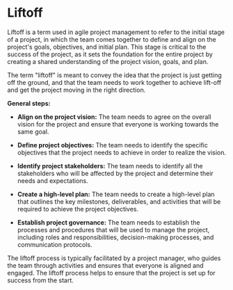 # Liftoff

Liftoff is a term used in agile project management to refer to the initial stage of a project, in which the team comes together to define and align on the project's goals, objectives, and initial plan. This stage is critical to the success of the project, as it sets the foundation for the entire project by creating a shared understanding of the project vision, goals, and plan.

The term "liftoff" is meant to convey the idea that the project is just getting off the ground, and that the team needs to work together to achieve lift-off and get the project moving in the right direction.

**General steps:**

* **Align on the project vision:** The team needs to agree on the overall vision for the project and ensure that everyone is working towards the same goal.

* **Define project objectives:** The team needs to identify the specific objectives that the project needs to achieve in order to realize the vision.

* **Identify project stakeholders:** The team needs to identify all the stakeholders who will be affected by the project and determine their needs and expectations.

* **Create a high-level plan:** The team needs to create a high-level plan that outlines the key milestones, deliverables, and activities that will be required to achieve the project objectives.

* **Establish project governance:** The team needs to establish the processes and procedures that will be used to manage the project, including roles and responsibilities, decision-making processes, and communication protocols.

The liftoff process is typically facilitated by a project manager, who guides the team through activities and ensures that everyone is aligned and engaged. The liftoff process helps to ensure that the project is set up for success from the start.
